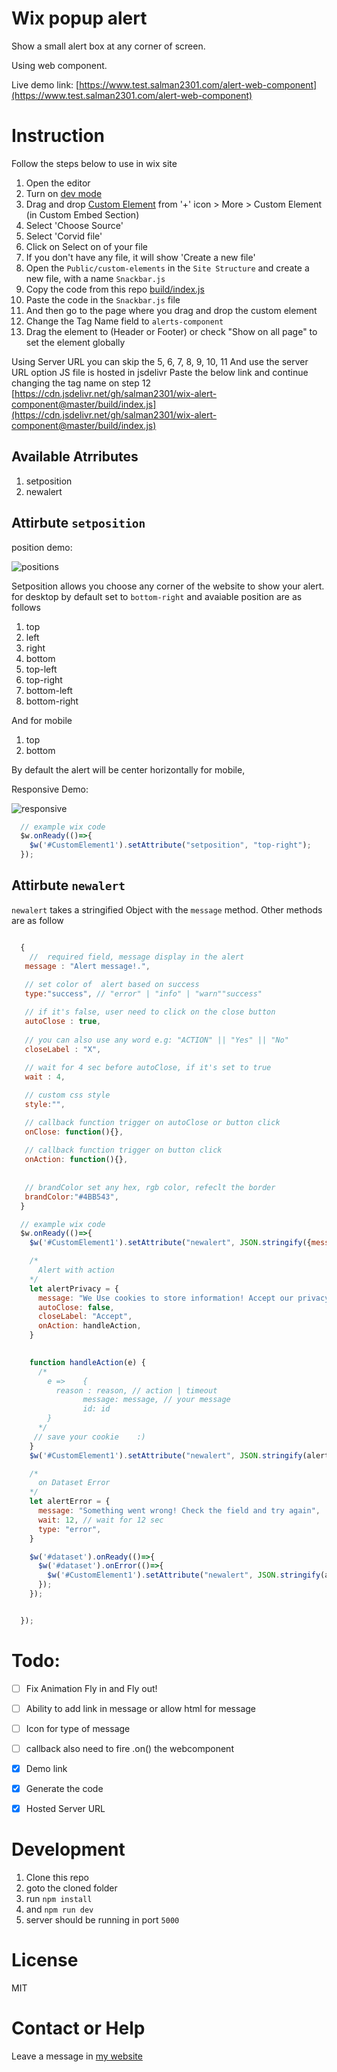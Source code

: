 #  Wix popup alert
  
  Show a small alert box at any corner of screen.

  Using web component. 
  
  Live demo link: [https://www.test.salman2301.com/alert-web-component](https://www.test.salman2301.com/alert-web-component)


# Instruction
  Follow the steps below to use in wix site
  1. Open the editor
  2. Turn on [dev mode](https://support.wix.com/en/article/about-corvid-by-wix#to-enable-corvid-on-your-site)
  3. Drag and drop [Custom Element](https://support.wix.com/en/article/corvid-about-custom-elements-8253009) from '+' icon > More > Custom Element (in Custom Embed Section)
  4. Select 'Choose Source'
  5. Select 'Corvid file'
  6. Click on Select on of your file
  7. If you don't have any file, it will show 'Create a new file'
  8. Open the `Public/custom-elements` in the `Site Structure` and create a new file, with a name `Snackbar.js`
  9. Copy the code from this repo [build/index.js](build/index.js)
  10. Paste the code in the `Snackbar.js` file
  11. And then go to the page where you drag and drop the custom element
  12. Change the Tag Name field to `alerts-component`
  13. Drag the element to (Header or Footer) or check "Show on all page" to set the element globally 

  Using Server URL
   you can skip the 5, 6, 7, 8, 9, 10, 11
   And use the server URL option
   JS file is hosted in jsdelivr
   Paste the below link and continue changing the tag name on step 12
   [https://cdn.jsdelivr.net/gh/salman2301/wix-alert-component@master/build/index.js](https://cdn.jsdelivr.net/gh/salman2301/wix-alert-component@master/build/index.js)

## Available Atrributes
  1. setposition
  2. newalert

## Attirbute `setposition`

  position demo:

  ![positions](/readmeDoc/position.gif)
  
  Setposition allows you choose any corner of the website to show your alert. for desktop by default set to `bottom-right` and avaiable position are as follows
  1. top
  2. left
  3. right
  4. bottom
  5. top-left
  6. top-right
  7. bottom-left
  8. bottom-right

  And for mobile
  1. top
  2. bottom

  By default the alert will be center horizontally for mobile, 

  Responsive Demo:

  ![responsive](/readmeDoc/responsive.gif)


  ```js
    // example wix code
    $w.onReady(()=>{
      $w('#CustomElement1').setAttribute("setposition", "top-right");
    });

  ```

## Attirbute `newalert`
  `newalert` takes a stringified Object with the `message` method.
  Other methods are as follow

```js

  {
    //  required field, message display in the alert
   message : "Alert message!.",
   
   // set color of  alert based on success
   type:"success", // "error" | "info" | "warn""success" 

   // if it's false, user need to click on the close button
   autoClose : true,
   
   // you can also use any word e.g: "ACTION" || "Yes" || "No"
   closeLabel : "X", 
   
   // wait for 4 sec before autoClose, if it's set to true
   wait : 4,

   // custom css style
   style:"", 

   // callback function trigger on autoClose or button click
   onClose: function(){},
   
   // callback function trigger on button click
   onAction: function(){}, 
   
   
   // brandColor set any hex, rgb color, refeclt the border
   brandColor:"#4BB543",
  }

```

```js
  // example wix code
  $w.onReady(()=>{
    $w('#CustomElement1').setAttribute("newalert", JSON.stringify({message: "hello world!"}));

```

```js
    /*
      Alert with action
    */
    let alertPrivacy = {
      message: "We Use cookies to store information! Accept our privacy policy!",
      autoClose: false,
      closeLabel: "Accept",
      onAction: handleAction,
    }

    
    function handleAction(e) {
      /*
        e => 	{
          reason : reason, // action | timeout
			    message: message, // your message
			    id: id
        }
      */
     // save your cookie	:)
    }
    $w('#CustomElement1').setAttribute("newalert", JSON.stringify(alertPrivacy));
```

```js
    /*
      on Dataset Error
    */
    let alertError = {
      message: "Something went wrong! Check the field and try again",
      wait: 12, // wait for 12 sec
      type: "error",
    }

    $w('#dataset').onReady(()=>{
      $w('#dataset').onError(()=>{
        $w('#CustomElement1').setAttribute("newalert", JSON.stringify(alertError));
      });
    });


  });
```

# Todo:
- [ ] Fix Animation Fly in and Fly out!
- [ ] Ability to add link in message or allow html for message
- [ ] Icon for type of message
- [ ] callback also need to fire .on() the webcomponent
- [x] Demo link
- [x] Generate the code
- [x] Hosted Server URL

  
# Development
1. Clone this repo
2. goto the cloned folder
3. run `npm install`
4. and `npm run dev`
5. server should be running in port `5000`

# License
MIT

# Contact or Help
Leave a message in [my website](https://salman2301.com)

